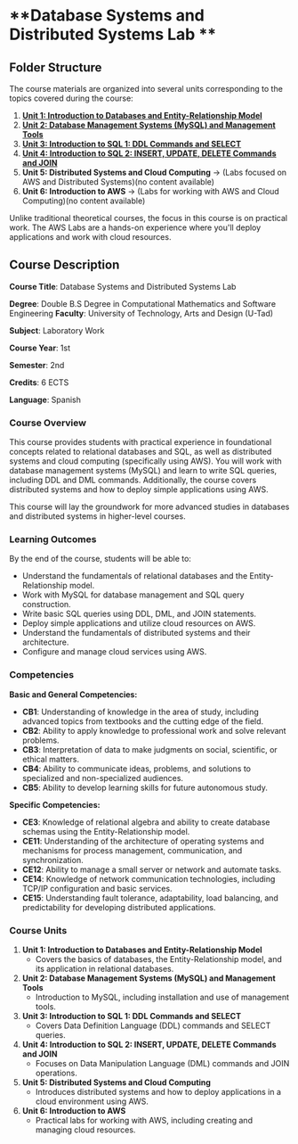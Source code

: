# **Database Systems and Distributed Systems Lab **

## **Folder Structure**

The course materials are organized into several units corresponding to the topics covered during the course:

1. [**Unit 1: Introduction to Databases and Entity-Relationship Model**](U1/)
2. [**Unit 2: Database Management Systems (MySQL) and Management Tools**](U2/)
3. [**Unit 3: Introduction to SQL 1: DDL Commands and SELECT**](U3/)
4. [**Unit 4: Introduction to SQL 2: INSERT, UPDATE, DELETE Commands and JOIN**](U4/)
5. **Unit 5: Distributed Systems and Cloud Computing**
    -> (Labs focused on AWS and Distributed Systems)(no content available)
6. **Unit 6: Introduction to AWS**
    -> (Labs for working with AWS and Cloud Computing)(no content available)
    

Unlike traditional theoretical courses, the focus in this course is on practical work. The AWS Labs are a hands-on experience where you'll deploy applications and work with cloud resources.

## **Course Description**

**Course Title**: Database Systems and Distributed Systems Lab

**Degree**: Double B.S Degree in Computational Mathematics and Software Engineering **Faculty**: University of Technology, Arts and  Design (U-Tad)

**Subject**: Laboratory Work

**Course Year**: 1st

**Semester**: 2nd

**Credits**: 6 ECTS

**Language**: Spanish

### **Course Overview**

This course provides students with practical experience in foundational concepts related to relational databases and SQL, as well as distributed systems and cloud computing (specifically using AWS). You will work with database management systems (MySQL) and learn to write SQL queries, including DDL and DML commands. Additionally, the course covers distributed systems and how to deploy simple applications using AWS.

This course will lay the groundwork for more advanced studies in databases and distributed systems in higher-level courses.

### **Learning Outcomes**

By the end of the course, students will be able to:

- Understand the fundamentals of relational databases and the Entity-Relationship model.
- Work with MySQL for database management and SQL query construction.
- Write basic SQL queries using DDL, DML, and JOIN statements.
- Deploy simple applications and utilize cloud resources on AWS.
- Understand the fundamentals of distributed systems and their architecture.
- Configure and manage cloud services using AWS.

### **Competencies**

**Basic and General Competencies:**

- **CB1**: Understanding of knowledge in the area of study, including advanced topics from textbooks and the cutting edge of the field.
- **CB2**: Ability to apply knowledge to professional work and solve relevant problems.
- **CB3**: Interpretation of data to make judgments on social, scientific, or ethical matters.
- **CB4**: Ability to communicate ideas, problems, and solutions to specialized and non-specialized audiences.
- **CB5**: Ability to develop learning skills for future autonomous study.

**Specific Competencies:**

- **CE3**: Knowledge of relational algebra and ability to create database schemas using the Entity-Relationship model.
- **CE11**: Understanding of the architecture of operating systems and mechanisms for process management, communication, and synchronization.
- **CE12**: Ability to manage a small server or network and automate tasks.
- **CE14**: Knowledge of network communication technologies, including TCP/IP configuration and basic services.
- **CE15**: Understanding fault tolerance, adaptability, load balancing, and predictability for developing distributed applications.

### **Course Units**

1. **Unit 1: Introduction to Databases and Entity-Relationship Model**
    - Covers the basics of databases, the Entity-Relationship model, and its application in relational databases.
2. **Unit 2: Database Management Systems (MySQL) and Management Tools**
    - Introduction to MySQL, including installation and use of management tools.
3. **Unit 3: Introduction to SQL 1: DDL Commands and SELECT**
    - Covers Data Definition Language (DDL) commands and SELECT queries.
4. **Unit 4: Introduction to SQL 2: INSERT, UPDATE, DELETE Commands and JOIN**
    - Focuses on Data Manipulation Language (DML) commands and JOIN operations.
5. **Unit 5: Distributed Systems and Cloud Computing**
    - Introduces distributed systems and how to deploy applications in a cloud environment using AWS.
6. **Unit 6: Introduction to AWS**
    - Practical labs for working with AWS, including creating and managing cloud resources.